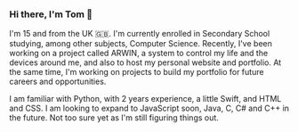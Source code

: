 ### Hi there, I'm Tom 👋

I'm 15 and from the UK 🇬🇧. I'm currently enrolled in Secondary School studying, among other subjects, Computer Science. Recently, I've been working on a project called ARWIN, a system to control my life and the devices around me, and also to host my personal website and portfolio. At the same time, I'm working on projects to build my portfolio for future careers and opportunities.

I am familiar with Python, with 2 years experience, a little Swift, and HTML and CSS. I am looking to expand to JavaScript soon, Java, C, C# and C++ in the future. Not too sure yet as I'm still figuring things out.
